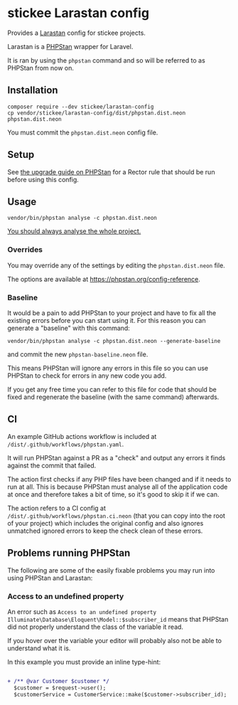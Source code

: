 # stickee Larastan config

Provides a [Larastan](https://github.com/larastan/larastan) config for stickee projects.

Larastan is a [PHPStan](https://phpstan.org/) wrapper for Laravel.

It is ran by using the `phpstan` command and so will be referred to as PHPStan from now on.

## Installation

```shell
composer require --dev stickee/larastan-config
cp vendor/stickee/larastan-config/dist/phpstan.dist.neon phpstan.dist.neon
```

You must commit the `phpstan.dist.neon` config file.

## Setup

See [the upgrade guide on PHPStan](https://github.com/larastan/larastan/blob/3.x/UPGRADE.md#correct-return-types-for-model-relation-methods) for a Rector rule that should be run before using this config.

## Usage

```shell
vendor/bin/phpstan analyse -c phpstan.dist.neon
```

[You should always analyse the whole project.](https://phpstan.org/blog/why-you-should-always-analyse-whole-project)

### Overrides

You may override any of the settings by editing the `phpstan.dist.neon` file.

The options are available at https://phpstan.org/config-reference.

### Baseline

It would be a pain to add PHPStan to your project and have to fix all the existing errors before you can start using it. 
For this reason you can generate a "baseline" with this command:

```shell
vendor/bin/phpstan analyse -c phpstan.dist.neon --generate-baseline
```

and commit the new `phpstan-baseline.neon` file.

This means PHPStan will ignore any errors in this file so you can use PHPStan to check for errors in any new code you add.

If you get any free time you can refer to this file for code that should be fixed and regenerate the baseline (with the same command) afterwards.

## CI

An example GitHub actions workflow is included at `/dist/.github/workflows/phpstan.yaml`.

It will run PHPStan against a PR as a "check" and output any errors it finds against the commit that failed.

The action first checks if any PHP files have been changed and if it needs to run at all. This is because PHPStan must analyse all of the application code at once and therefore takes a bit of time, so it's good to skip it if we can.

The action refers to a CI config at `/dist/.github/workflows/phpstan.ci.neon` (that you can copy into the root of your project) which includes the original config and also ignores unmatched ignored errors to keep the check clean of these errors.

## Problems running PHPStan

The following are some of the easily fixable problems you may run into using PHPStan and Larastan:

### Access to an undefined property

An error such as `Access to an undefined property Illuminate\Database\Eloquent\Model::$subscriber_id` means that PHPStan did not properly understand the class of the variable it read.

If you hover over the variable your editor will probably also not be able to understand what it is.

In this example you must provide an inline type-hint:

```diff

+ /** @var Customer $customer */
  $customer = $request->user();
  $customerService = CustomerService::make($customer->subscriber_id);
```
